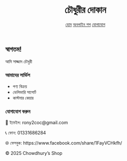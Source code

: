 
<html lang="bn">
<head>
  <meta charset="utf-8" />
  <meta name="viewport" content="width=device-width, initial-scale=1" />
  
  <link rel="stylesheet" href="style.css">
</head>
<body>
  <header>
    <h1>চৌধুরীর দোকান</h1>
    <nav>
      <a href="#">হোম</a>
      <a href="#services">অনলাইন শপ</a>
      <a href="#contact">যোগাযোগ</a>
    </nav>
  </header>
  <main class="container">
    <h2>স্বাগতম!</h2>
    <p>আমি সাজ্জাদ চৌধুরী </p>
    <section id="services">
      <h3>আমাদের সার্ভিস</h3>
      <ul>
        <li>পণ্য বিক্রয়</li>
        <li>ডেলিভারি সাপোর্ট</li>
        <li>কাস্টমার কেয়ার</li>
      </ul>
    </section>
    <section id="contact">
      <h3>যোগাযোগ করুন</h3>
      <p>📧 ইমেইল: rony2coc@gmail.com</p>
      <p>📞 ফোন: 01331686284</p>
      <p>🌐 ফেসবুক: https://www.facebook.com/share/1FayVCHkfh/</p>
    </section>
  </main>
  <footer>© 2025 Chowdhury’s Shop</footer>
</body>
</html>
